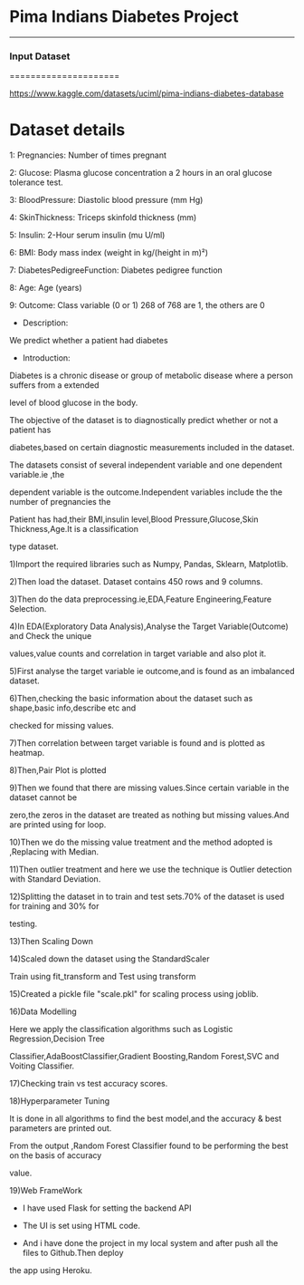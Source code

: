 # Pima Indians Diabetes Project
------------------------------
### Input Dataset
=====================

https://www.kaggle.com/datasets/uciml/pima-indians-diabetes-database

Dataset details
=============================

1: Pregnancies: Number of times pregnant

2: Glucose: Plasma glucose concentration a 2 hours in an oral glucose tolerance test.

3: BloodPressure: Diastolic blood pressure (mm Hg)

4: SkinThickness: Triceps skinfold thickness (mm)

5: Insulin: 2-Hour serum insulin (mu U/ml)

6: BMI: Body mass index (weight in kg/(height in m)²)

7: DiabetesPedigreeFunction: Diabetes pedigree function

8: Age: Age (years)

9: Outcome: Class variable (0 or 1) 268 of 768 are 1, the others are 0


- Description:

We predict whether a patient had diabetes


- Introduction:

Diabetes is a chronic disease or group of metabolic disease where a person suffers from a extended

level of blood glucose in the body.

The objective of the dataset is to diagnostically predict whether or not a  patient has

diabetes,based on certain diagnostic measurements included in the dataset.

The datasets consist of several independent variable and one dependent variable.ie ,the

dependent variable is the outcome.Independent variables include the the number of pregnancies the

Patient has had,their BMI,insulin level,Blood Pressure,Glucose,Skin Thickness,Age.It is a classification

type dataset.


1)Import the required libraries such as Numpy, Pandas, Sklearn, Matplotlib.

2)Then load the dataset. Dataset contains 450 rows and 9 columns.

3)Then do the data preprocessing.ie,EDA,Feature Engineering,Feature Selection.


4)In EDA(Exploratory Data Analysis),Analyse the Target Variable(Outcome) and Check the unique

values,value counts and correlation in target variable and also plot it.

5)First analyse the target variable ie outcome,and is found as an imbalanced dataset.

6)Then,checking the basic information about the dataset such as shape,basic info,describe etc and

checked for missing values.

7)Then correlation between target variable is found and is plotted as heatmap.

8)Then,Pair Plot is plotted

9)Then we found that there are missing values.Since certain variable in the dataset cannot be

zero,the zeros in the dataset are treated as nothing but missing values.And are printed using for loop.

10)Then we do the missing value treatment and the method adopted is ,Replacing with Median.

11)Then outlier treatment and here we use the technique is Outlier detection with Standard Deviation.

12)Splitting the dataset in to train and test sets.70% of the dataset is used for training and 30% for

testing.

13)Then Scaling Down

14)Scaled down the dataset using the StandardScaler

Train using fit_transform and Test using transform

15)Created a pickle file "scale.pkl" for scaling process using joblib.

16)Data Modelling

Here we apply the classification algorithms such as Logistic Regression,Decision Tree

Classifier,AdaBoostClassifier,Gradient Boosting,Random Forest,SVC and Voiting Classifier.

17)Checking train vs test accuracy scores.

18)Hyperparameter Tuning

It is done in all algorithms to find the best model,and the accuracy & best parameters are printed out.

From the output ,Random Forest Classifier found to be performing the best on the basis of accuracy

value.

19)Web FrameWork

- I have used Flask for setting the backend API

- The UI is set using HTML code.

- And i have done the project in my local system and after push all the files to Github.Then deploy

the app using Heroku.
